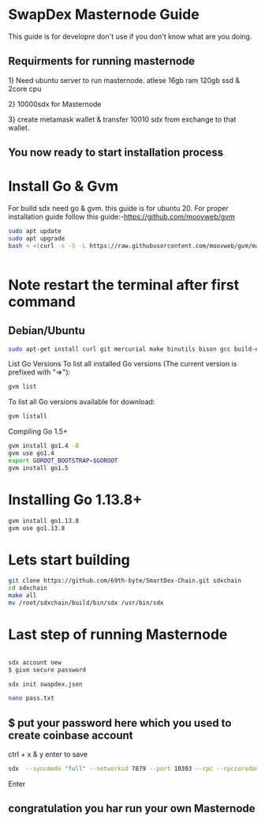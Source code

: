 
# SwapDex Masternode Guide

This guide is for developre don't use if you don't know what are you doing.

## Requirments for running masternode
1} Need ubuntu server to run masternode. atlese 16gb ram 120gb ssd & 2core cpu

2} 10000sdx for Masternode

3} create metamask wallet & transfer 10010 sdx from exchange to that wallet.

## You now ready to start installation process



# Install Go & Gvm 

For build sdx need go & gvm. this guide is for ubuntu 20.
For proper installation guide follow this guide:-https://github.com/moovweb/gvm

```bash 
sudo apt update
sudo apt upgrade
bash < <(curl -s -S -L https://raw.githubusercontent.com/moovweb/gvm/master/binscripts/gvm-installer)
  
```
# Note restart the terminal after first command

## Debian/Ubuntu
```bash
sudo apt-get install curl git mercurial make binutils bison gcc build-essential
```
List Go Versions
To list all installed Go versions (The current version is prefixed with "=>"):
```bash
gvm list
```
To list all Go versions available for download:
```bash
gvm listall
```
Compiling Go 1.5+

```bash
gvm install go1.4 -B
gvm use go1.4
export GOROOT_BOOTSTRAP=$GOROOT
gvm install go1.5
```

# Installing Go 1.13.8+
```bash
gvm install go1.13.8
gvm use go1.13.8
```

# Lets start building
```bash
git clone https://github.com/69th-byte/SmartDex-Chain.git sdxchain
cd sdxchain 
make all
mv /root/sdxchain/build/bin/sdx /usr/bin/sdx
```
# Last step of running Masternode
```bash

sdx account new
$ give secure password

sdx init swapdex.json
``` 
```bash
nano pass.txt
```

## $ put your password here which you used to create coinbase account
ctrl + x & y enter to save

```bash
sdx  --syncmode "full" --networkid 7879 --port 10303 --rpc --rpccorsdomain "*" --rpcaddr 0.0.0.0 --rpcport 8501 --rpcvhosts "*"   --rpcapi "db,eth,net,web3,personal,debug" --gcmode "archive" --identity "SwapDex Whale" --etherbase "coinbase address here" --unlock "coinbase account here" --password pass.txt console
```
Enter

## congratulation you har run your own Masternode